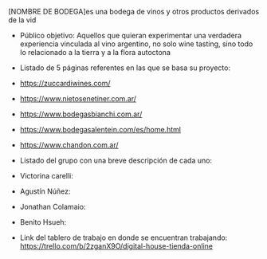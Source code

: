 [NOMBRE DE BODEGA]es una bodega de vinos y otros productos derivados de la vid


- Público objetivo:
Aquellos que quieran experimentar una verdadera experiencia vinculada al vino argentino, no solo wine tasting, sino todo lo relacionado a la tierra y a la flora autoctona


- Listado de 5 páginas referentes en las que se basa su proyecto:
- https://zuccardiwines.com/
- https://www.nietosenetiner.com.ar/
- https://www.bodegasbianchi.com.ar/
- https://www.bodegasalentein.com/es/home.html
- https://www.chandon.com.ar/


- Listado del grupo con una breve descripción de cada uno:
- Victorina carelli:
- Agustín Núñez:
- Jonathan Colamaio:
- Benito Hsueh:



- Link del tablero de trabajo en donde se encuentran trabajando: https://trello.com/b/2zganX9O/digital-house-tienda-online


